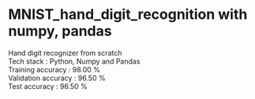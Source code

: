 # MNIST_hand_digit_recognition with numpy, pandas
Hand digit recognizer from scratch <br>
Tech stack : Python, Numpy and Pandas <br>
Training accuracy : 98.00 % <br> 
Validation accuracy : 96.50 % <br>
Test accuracy : 96.50 % <br>
